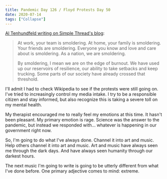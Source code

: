 ```yaml
---
title: Pandemic Day 126 / Floyd Protests Day 50
date: 2020-07-14
tags: ["Collapse"]
---
```


[Al Tenhundfeld writing on Simple Thread's blog](https://www.simplethread.com/your-team-is-smoldering/):

<!--x-->

> At work, your team is smoldering. At home, your family is smoldering. Your friends are smoldering. Everyone you know and love and care about is smoldering. As a nation, we are smoldering.
>
> By smoldering, I mean we are on the edge of burnout. We have used up our reservoirs of resilience, our ability to take setbacks and keep trucking. Some parts of our society have already crossed that threshold.

I'll admit I had to check Wikipedia to see if the protests were still going on. I've tried to increasingly control my media intake. I try to be a responsible citizen and stay informed, but also recognize this is taking a severe toll on my mental health.

My therapist encouraged me to really feel my emotions at this time. It hasn't been pleasant. My primary emotion is rage. Science was the answer to the pandemic, but instead we responded with... whatever is happening in our government right now.

So, I'm going to do what I've always done. Channel it into art and music. Help others channel it into art and music. Art and music have always seen me through the dark days. And have always seen humanity through our darkest hours.

The next music I'm going to write is going to be utterly different from what I've done before. One primary adjective comes to mind: extreme.
